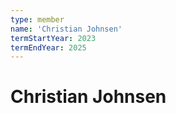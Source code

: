 ```yaml
---
type: member
name: 'Christian Johnsen'
termStartYear: 2023
termEndYear: 2025
---
```


# Christian Johnsen